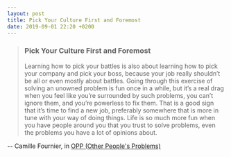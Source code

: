 ```yaml
---
layout: post
title: Pick Your Culture First and Foremost
date: 2019-09-01 22:20 +0200
---
```




> ### Pick Your Culture First and Foremost
> Learning how to pick your battles is also about learning how to pick your company and pick your boss, because your job really shouldn’t be all or even mostly about battles. Going through this exercise of solving an unowned problem is fun once in a while, but it’s a real drag when you feel like you’re surrounded by such problems, you can’t ignore them, and you’re powerless to fix them. That is a good sign that it’s time to find a new job, preferably somewhere that is more in tune with your way of doing things. Life is so much more fun when you have people around you that you trust to solve problems, even the problems you have a lot of opinions about.

-- Camille Fournier, in [OPP (Other People's Problems)][OPP]

[OPP]: https://medium.com/@skamille/opp-other-peoples-problems-d7eb174724ee
